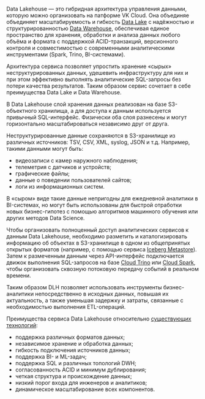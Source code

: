 Data Lakehouse — это гибридная архитектура управления данными, которую можно организовать на патформе VK Cloud. Она объединяе объединяет масштабируемость и гибкость [Data Lake](../compare/data-lake) с надёжностью и структурированностью [Data Warehouse](../compare/dwh), обеспечивая единое пространство для хранения, обработки и анализа данных любого объёма и формата с поддержкой ACID-транзакций, версионного контроля и совместимостью с современными аналитическими инструментами (Spark, Trino, BI-системами).

Архитектура сервиса позволяет упростить хранение «сырых» неструктурированных данных, удешевить инфраструктуру для них и при этом эффективно выполнять аналитические SQL-запросы без потери качества результатов. Таким образом сервис сочетает в себе преимущества Data Lake и Data Warehouse.

В Data Lakehouse слой хранения данных реализован на базе S3-объектного хранилища, а для доступа к данным используется привычный SQL-интерфейс. Физически оба слоя разнесены и могут горизонтально масштабироваться независимо друг от друга.

Неструктурированные данные сохраняются в S3-хранилище из различных источников: TSV, CSV, XML, syslog, JSON и т.д. Например, такими данными могут быть:

- видеозаписи с камер наружного наблюдения;
- телеметрия с датчиков и устройств;
- графические файлы;
- данные о поведении пользователей сайтов;
- логи из информационных систем.

В «сыром» виде такие данные непригодны для ежедневной аналитики в BI-системах, но могут быть использованы для быстрой отработки новых бизнес-гипотез с помощью алгоритмов машинного обучения или других методов Data Science.

Чтобы организовать полноценный доступ аналитических сервисов к данным Data Lakehouse, необходимо разметить и каталогизировать информацию об объектах в S3-хранилище в одном из общепринятых открытых форматов (например, с помощью сервиса [Iceberg Metastore]()). Затем к размеченным данным через API-интерфейс подключается движок выполнения SQL-запросов на базе [Cloud Trino](/ru/data-processing/trino) или [Cloud Spark](/ru/data-platform/spark), чтобы организовать сквозную потоковую передачу событий в реальном времени.

Таким образом DLH позволяет использовать инструменты бизнес-аналитики непосредственно в исходных данных, повышая их актуальность, а также уменьшая задержку и затраты, связанные с необходимостью выполнения ETL-операций.

Преимущества сервиса Data Lakehouse относительно [существующих технологий](../compare):

- поддержка различных форматов данных;
- независимое хранение и обработка данных;
- гибкость подключения источников данных;
- поддержка BI- и ML-задач;
- поддержка SQL и различных топологий DWH;
- согласованность ACID и минимум дублирования;
- четкая структура и происхождение данных;
- низкий порог входа для инженеров и аналитиков;
- динамическое масштабирование всех компонентов.
